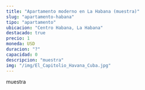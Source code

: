```yaml
---
title: "Apartamento moderno en La Habana (muestra)"
slug: "apartamento-habana"
tipo: "apartamento"
ubicacion: "Centro Habana, La Habana"
destacado: true
precio: 1
moneda: USD
duracion: "?"
capacidad: 0
descripcion: "muestra"
img: "/img/El_Capitolio_Havana_Cuba.jpg"
---
```


muestra
